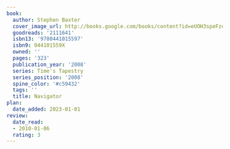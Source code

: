 ```yaml
---
book:
  author: Stephen Baxter
  cover_image_url: http://books.google.com/books/content?id=eUOH3speFzoC&printsec=frontcover&img=1&zoom=1&edge=curl&source=gbs_api
  goodreads: '2111641'
  isbn13: '9780441015597'
  isbn9: 044101559X
  owned: ''
  pages: '323'
  publication_year: '2008'
  series: Time's Tapestry
  series_position: '2008'
  spine_color: '#c59432'
  tags: ''
  title: Navigator
plan:
  date_added: 2023-01-01
review:
  date_read:
  - 2010-01-06
  rating: 3
---
```

